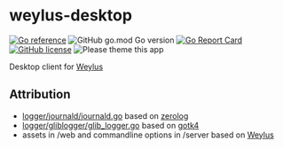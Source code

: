 # weylus-desktop

[![Go reference][1]][2]
![GitHub go.mod Go version][3]
[![Go Report Card][4]][5]
[![GitHub license][6]][7]
![Please theme this app][8]

Desktop client for [Weylus](https://github.com/H-M-H/Weylus)

## Attribution

- [logger/journald/journald.go](logger/journald/journald.go) based
  on [zerolog](https://github.com/rs/zerolog/blob/master/journald/journald.go)
- [logger/gliblogger/glib_logger.go](logger/gliblogger/glib_logger.go) based
  on [gotk4](https://github.com/diamondburned/gotk4/blob/4/pkg/glib/v2/gmessages.go)
- assets in /web and commandline options in /server based on [Weylus](https://github.com/H-M-H/Weylus)

[1]: https://img.shields.io/badge/godoc-reference-blue.svg

[2]: https://pkg.go.dev/github.com/OmegaRogue/weylus-desktop

[3]: https://img.shields.io/github/go-mod/go-version/OmegaRogue/weylus-desktop

[4]: https://goreportcard.com/badge/github.com/OmegaRogue/weylus-desktop

[5]: https://goreportcard.com/report/github.com/OmegaRogue/weylus-desktop

[6]: https://img.shields.io/github/license/OmegaRogue/weylus-desktop

[7]: https://github.com/OmegaRogue/weylus-desktop

[8]: https://img.shields.io/badge/Please%20theme-this-brightgreen

[9]: http://example.com

[10]: https://img.shields.io/github/license/OmegaRogue/weylus-desktop